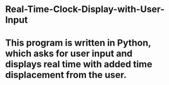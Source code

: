 # Real-Time-Clock-Display-with-User-Input

# This program is written in Python, which asks for user input and displays real time with added time displacement from the user. 
